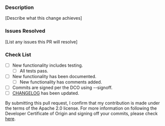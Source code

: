 ### Description
[Describe what this change achieves]

### Issues Resolved
[List any issues this PR will resolve]

### Check List
- [ ] New functionality includes testing.
  - [ ] All tests pass.
- [ ] New functionality has been documented.
  - [ ] New functionality has comments added.
- [ ] Commits are signed per the DCO using --signoff.
- [ ] [CHANGELOG](https://github.com/opensearch-project/opensearch-net/blob/main/CONTRIBUTING.md#changelog) has been updated.

By submitting this pull request, I confirm that my contribution is made under the terms of the Apache 2.0 license.
For more information on following the Developer Certificate of Origin and signing off your commits, please check [here](https://github.com/opensearch-project/opensearch-net/blob/main/CONTRIBUTING.md#developer-certificate-of-origin).